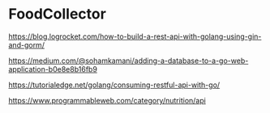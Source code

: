 # FoodCollector


https://blog.logrocket.com/how-to-build-a-rest-api-with-golang-using-gin-and-gorm/


https://medium.com/@sohamkamani/adding-a-database-to-a-go-web-application-b0e8e8b16fb9

https://tutorialedge.net/golang/consuming-restful-api-with-go/


https://www.programmableweb.com/category/nutrition/api